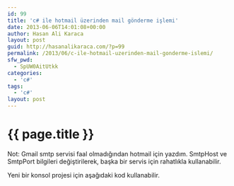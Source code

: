```yaml
---
id: 99
title: 'c# ile hotmail üzerinden mail gönderme işlemi'
date: 2013-06-06T14:01:08+00:00
author: Hasan Ali Karaca
layout: post
guid: http://hasanalikaraca.com/?p=99
permalink: /2013/06/c-ile-hotmail-uzerinden-mail-gonderme-islemi/
sfw_pwd:
  - SpUW0AitUtkk
categories:
  - 'c#'
tags:
  - 'c#'
layout: post
---
```


{{ page.title }}
================

Not: Gmail smtp servisi faal olmadığından hotmail için yazdım. SmtpHost ve SmtpPort bilgileri değiştirilerek, başka bir servis için rahatlıkla kullanabilir.

Yeni bir konsol projesi için aşağıdaki kod kullanabilir.

 <script src="https://gist.github.com/HasanAliKaraca/eaeeadafc590f65ba5a6.js"></script>
